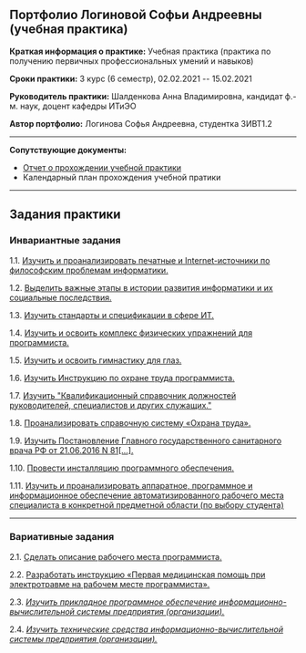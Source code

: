 ## Портфолио Логиновой Софьи Андреевны (учебная практика)

**Краткая информация о практике:** Учебная практика (практика по получению первичных профессиональных умений и навыков) 

**Сроки практики:** 3 курс (6 семестр), 02.02.2021 -- 15.02.2021

**Руководитель практики:** Шалденкова Анна Владимировна,  кандидат ф.-м. наук, доцент кафедры ИТиЭО

**Автор портфолио:** Логинова Софья Андреевна, студентка 3ИВТ1.2

------------

**Сопутствующие документы:** 
- [Отчет о прохождении учебной практики](https://github.com/sonyadk/feb-practice-21/blob/main/%D0%9B%D0%BE%D0%B3%D0%B8%D0%BD%D0%BE%D0%B2%D0%B0%20%D0%A1%D0%BE%D1%84%D1%8C%D1%8F%20%D0%9E%D1%82%D1%87%D0%B5%D1%82%203%20%D0%BA%D1%83%D1%80%D1%81%20%D0%98%D0%92%D0%A2.pdf "Отчет о прохождении учебной практики")
- Календарный план прохождения учебной пратики

------------

## Задания практики

### Инвариантные задания

1.1. [Изучить и проанализировать печатные и Internet-источники по философским проблемам информатики.](https://github.com/sonyadk/feb-practice-21/tree/main/1.1 "Изучить и проанализировать печатные и Internet-источники по философским проблемам информатики.")

1.2. [Выделить важные этапы в истории развития информатики и их социальные последствия.](https://github.com/sonyadk/feb-practice-21/tree/main/1.2 "Выделить важные этапы в истории развития информатики и их социальные последствия.")

1.3. [Изучить стандарты и спецификации в сфере ИТ.](https://github.com/sonyadk/feb-practice-21/tree/main/1.3 "Изучить стандарты и спецификации в сфере ИТ.")

1.4. [Изучить и освоить комплекс физических упражнений для программиста.](https://github.com/sonyadk/feb-practice-21/tree/main/1.4 "Изучить и освоить комплекс физических упражнений для программиста.")

1.5. [Изучить и освоить гимнастику для глаз.](https://github.com/sonyadk/feb-practice-21/tree/main/1.5 "Изучить и освоить гимнастику для глаз.")

1.6. [Изучить Инструкцию по охране труда программиста.](https://github.com/sonyadk/feb-practice-21/tree/main/1.6 "Изучить Инструкцию по охране труда программиста.")

1.7. [Изучить "Квалификационный справочник должностей руководителей, специалистов и других служащих."](https://github.com/sonyadk/feb-practice-21/tree/main/1.7 "Изучить Квалификационный справочник должностей руководителей, специалистов и других служащих.")

1.8. [Проанализировать справочную систему «Охрана труда».](https://github.com/sonyadk/feb-practice-21/tree/main/1.8 "Проанализировать справочную систему «Охрана труда».")

1.9. [Изучить Постановление Главного государственного санитарного врача РФ от 21.06.2016 N 81[...].](https://github.com/sonyadk/feb-practice-21/tree/main/1.9 "Изучить Постановление Главного государственного санитарного врача РФ от 21.06.2016 N 81[...].")

1.10. [Провести инсталляцию программного обеспечения.](https://github.com/sonyadk/feb-practice-21/tree/main/1.10 "Провести инсталляцию программного обеспечения.")

1.11. [Изучить и проанализировать аппаратное, программное и информационное обеспечение автоматизированного рабочего места специалиста в конкретной предметной области (по выбору студента)](https://github.com/sonyadk/feb-practice-21/tree/main/1.11 "Изучить и проанализировать аппаратное, программное и информационное обеспечение автоматизированного рабочего места специалиста в конкретной предметной области (по выбору студента).")

------------

### Вариативные задания

2.1.  [Сделать описание рабочего места программиста.](https://github.com/sonyadk/feb-practice-21/tree/main/2.1 "Сделать описание рабочего места программиста.")

2.2. [Разработать инструкцию «Первая медицинская помощь при электротравме на рабочем месте программиста».](https://github.com/sonyadk/feb-practice-21/tree/main/2.2 "Разработать инструкцию «Первая медицинская помощь при электротравме на рабочем месте программиста».")

2.3. *[Изучить прикладное программное обеспечение информационно-вычислительной системы предприятия (организации).](https://github.com/sonyadk/feb-practice-21/tree/main/2.3 "Изучить прикладное программное обеспечение информационно-вычислительной системы предприятия (организации).")*

2.4. *[Изучить технические средства информационно-вычислительной системы предприятия (организации).](https://github.com/sonyadk/feb-practice-21/tree/main/2.4 "Изучить технические средства информационно-вычислительной системы предприятия (организации).")*
